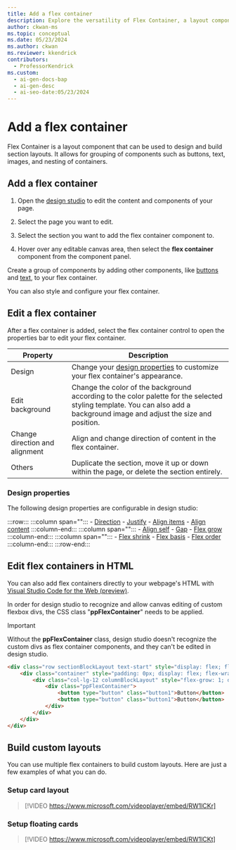 ```yaml
---
title: Add a flex container
description: Explore the versatility of Flex Container, a layout component for grouping elements like buttons and images, with customizable properties.
author: ckwan-ms
ms.topic: conceptual
ms.date: 05/23/2024
ms.author: ckwan
ms.reviewer: kkendrick
contributors:
  - ProfessorKendrick
ms.custom:
  - ai-gen-docs-bap
  - ai-gen-desc
  - ai-seo-date:05/23/2024
---
```


# Add a flex container

Flex Container is a layout component that can be used to design and build section layouts. It allows for grouping of components such as buttons, text, images, and nesting of containers.

## Add a flex container

1. Open the [design studio](use-design-studio.md) to edit the content and components of your page.

1. Select the page you want to edit.

1. Select the section you want to add the flex container component to.

1. Hover over any editable canvas area, then select the **flex container** component from the component panel.

Create a group of components by adding other components, like [buttons](add-button.md) and [text](add-text.md), to your flex container.

You can also style and configure your flex container.

## Edit a flex container

After a flex container is added, select the flex container control to open the properties bar to edit your flex container.

| **Property** | **Description** |
|-------------------------|-------------------------|
| Design |  Change your [design properties](#design-properties) to customize your flex container's appearance. |
| Edit background | Change the color of the background according to the color palette for the selected styling template. You can also add a background image and adjust the size and position. |
| Change direction and alignment | Align and change direction of content in the flex container. |
| Others | Duplicate the section, move it up or down within the page, or delete the section entirely. |

### Design properties

The following design properties are configurable in design studio:

:::row:::
    :::column span="":::
        - [Direction](https://www.w3schools.com/css/css3_flexbox_container.asp#flex-direction)
        - [Justify](https://www.w3schools.com/css/css3_flexbox_container.asp#justify-content)
        - [Align items](https://www.w3schools.com/css/css3_flexbox_container.asp#align-items)
        - [Align content](https://www.w3schools.com/css/css3_flexbox_container.asp#align-content)
    :::column-end:::
    :::column span="":::
        - [Align self](https://www.w3schools.com/css/css3_flexbox_items.asp)
        - [Gap](https://www.w3schools.com/cssref/css3_pr_gap.php)
        - [Flex grow](https://www.w3schools.com/css/css3_flexbox_items.asp)
    :::column-end:::
    :::column span="":::
        - [Flex shrink](https://www.w3schools.com/css/css3_flexbox_items.asp)
        - [Flex basis](https://www.w3schools.com/css/css3_flexbox_items.asp)
        - [Flex order](https://www.w3schools.com/css/css3_flexbox_items.asp)
    :::column-end:::
:::row-end:::

## Edit flex containers in HTML

You can also add flex containers directly to your webpage's HTML with [Visual Studio Code for the Web (preview)](../configure/visual-studio-code-editor.md#edit-web-page-code-from-pages-workspace).

In order for design studio to recognize and allow canvas editing of custom flexbox divs, the CSS class "**ppFlexContainer**" needs to be applied.

>[!IMPORTANT] 
> Without the **ppFlexContainer** class, design studio doesn't recognize the custom divs as flex container components, and they can't be edited in design studio.

```html
<div class="row sectionBlockLayout text-start" style="display: flex; flex-wrap: wrap; margin: 0px; min-height: auto; padding: 8px;">
    <div class="container" style="padding: 0px; display: flex; flex-wrap: wrap;">
        <div class="col-lg-12 columnBlockLayout" style="flex-grow: 1; display: flex; flex-direction: column; min-width: 250px; word-break: break-word;">
            <div class="ppFlexContainer">
                <button type="button" class="button1">Button</button>
                <button type="button" class="button1">Button</button>
            </div>
        </div>
    </div>
</div>
```

## Build custom layouts

You can use multiple flex containers to build custom layouts. Here are just a few examples of what you can do.

### Setup card layout

 >[!VIDEO https://www.microsoft.com/videoplayer/embed/RW1lCKr]

### Setup floating cards

 >[!VIDEO https://www.microsoft.com/videoplayer/embed/RW1lCKt]



